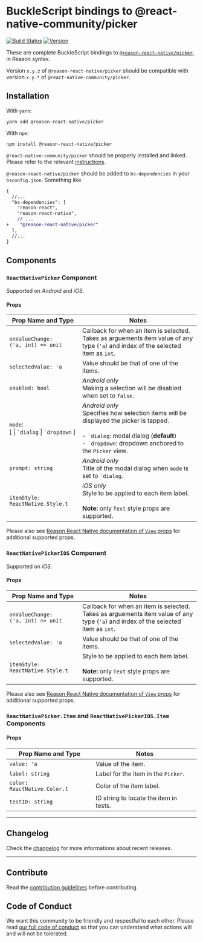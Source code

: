 # BuckleScript bindings to @react-native-community/picker

[![Build Status](https://github.com/reason-react-native/picker/workflows/Build/badge.svg)](https://github.com/reason-react-native/picker/actions)
[![Version](https://img.shields.io/npm/v/@reason-react-native/picker.svg)](https://www.npmjs.com/package/@reason-react-native/picker)

These are complete BuckleScript bindings to
[`@reason-react-native/picker`](https://github.com/react-native-community/react-native-picker),
in Reason syntax.

Version `x.y.z` of `@reason-react-native/picker` should be compatible with
version `x.y.*` of `@react-native-community/picker`.

## Installation

With `yarn`:

```shell
yarn add @reason-react-native/picker
```

With `npm`:

```shell
npm install @reason-react-native/picker
```

`@react-native-community/picker` should be properly installed and linked. Please
refer to the relevant
[instructions](https://github.com/react-native-community/react-native-picker/blob/master/README.md).

`@reason-react-native/picker` should be added to `bs-dependencies` in your `bsconfig.json`. Something like

```diff
{
  //...
  "bs-dependencies": [
    "reason-react",
    "reason-react-native",
    // ...
+    "@reason-react-native/picker"
  ],
  //...
}
```

## Components

### `ReactNativePicker` Component

Supported on _Android_ and _iOS_.

#### Props

| Prop Name and Type                                                                        | Notes                                                                                                                                                                                                                   |
| ----------------------------------------------------------------------------------------- | ----------------------------------------------------------------------------------------------------------------------------------------------------------------------------------------------------------------------- |
| `onValueChange:` <br /> `('a, int) => unit`                                               | Callback for when an item is selected. Takes as arguements item value of any type (`'a`) and index of the selected item as `int`.                                                                                       |
| `selectedValue: 'a`                                                                       | Value should be that of one of the items.                                                                                                                                                                               |
| `enabled: bool`                                                                           | _Android only_ <br /> Making a selection will be disabled when set to `false`.                                                                                                                                          |
| `mode`: <br /> \[&nbsp;&#124;&nbsp;`` `dialog ``&nbsp;&#124;&nbsp;`` `dropdown ``&nbsp;\] | _Android only_ <br /> Specifies how selection items will be displayed the picker is tapped. <br /> <br /> - `` `dialog ``: modal dialog (**default**) <br /> - `` `dropdown ``: dropdown anchored to the `Picker` view. |
| `prompt: string`                                                                          | _Android only_ <br /> Title of the modal dialog when `mode` is set to `` `dialog ``.                                                                                                                                    |
| `itemStyle: ReactNative.Style.t`                                                          | _iOS only_ <br /> Style to be applied to each item label. <br /> <br /> **Note:** only `Text` style props are supported.                                                                                                |

Please also see
[Reason React Native documentation of `View` props](https://reasonml-community.github.io/reason-react-native/en/docs/components/View/)
for additional supported props.

### `ReactNativePickerIOS` Component

Supported on _iOS_.

#### Props

| Prop Name and Type                          | Notes                                                                                                                             |
| ------------------------------------------- | --------------------------------------------------------------------------------------------------------------------------------- |
| `onValueChange:` <br /> `('a, int) => unit` | Callback for when an item is selected. Takes as arguements item value of any type (`'a`) and index of the selected item as `int`. |
| `selectedValue: 'a`                         | Value should be that of one of the items.                                                                                         |
| `itemStyle: ReactNative.Style.t`            | Style to be applied to each item label. <br /> <br /> **Note:** only `Text` style props are supported.                            |

Please also see
[Reason React Native documentation of `View` props](https://reasonml-community.github.io/reason-react-native/en/docs/components/View/)
for additional supported props.

### `ReactNativePicker.Item` and `ReactNativePickerIOS.Item` Components

#### Props

| Prop Name and Type           | Notes                                  |
| ---------------------------- | -------------------------------------- |
| `value: 'a`                  | Value of the item.                     |
| `label: string`              | Label for the item in the `Picker`.    |
| `color: ReactNative.Color.t` | Color of the item label.               |
| `testID: string`             | ID string to locate the item in tests. |

---

## Changelog

Check the [changelog](./CHANGELOG.md) for more informations about recent
releases.

---

## Contribute

Read the
[contribution guidelines](https://github.com/reason-react-native/.github/blob/master/CONTRIBUTING.md)
before contributing.

## Code of Conduct

We want this community to be friendly and respectful to each other. Please read
[our full code of conduct](https://github.com/reason-react-native/.github/blob/master/CODE_OF_CONDUCT.md)
so that you can understand what actions will and will not be tolerated.
